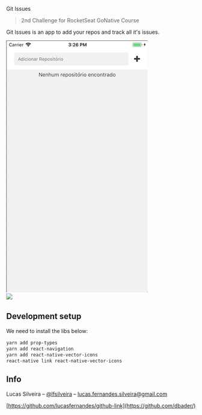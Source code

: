 Git Issues
> 2nd Challenge for RocketSeat GoNative Course

Git Issues is an app to add your repos and track all it's issues.

![](https://github.com/lucasfernandes/gitIssues/blob/master/src/docs/add-repo.gif)     
![](https://github.com/lucasfernandes/gitIssues/blob/master/src/docs/listing-issues.gif)


## Development setup

We need to install the libs below:

```via yarn
yarn add prop-types
yarn add react-navigation
yarn add react-native-vector-icons
react-native link react-native-vector-icons
```

## Info

Lucas Silveira – [@lfsilveira](https://twitter.com/dbader_org) – lucas.fernandes.silveira@gmail.com

[https://github.com/lucasfernandes/github-link](https://github.com/dbader/)


<!-- Markdown link & img dfn's -->
[npm-image]: https://img.shields.io/npm/v/datadog-metrics.svg?style=flat-square
[npm-url]: https://npmjs.org/package/datadog-metrics
[npm-downloads]: https://img.shields.io/npm/dm/datadog-metrics.svg?style=flat-square
[travis-image]: https://img.shields.io/travis/dbader/node-datadog-metrics/master.svg?style=flat-square
[travis-url]: https://travis-ci.org/dbader/node-datadog-metrics
[wiki]: https://github.com/yourname/yourproject/wiki
